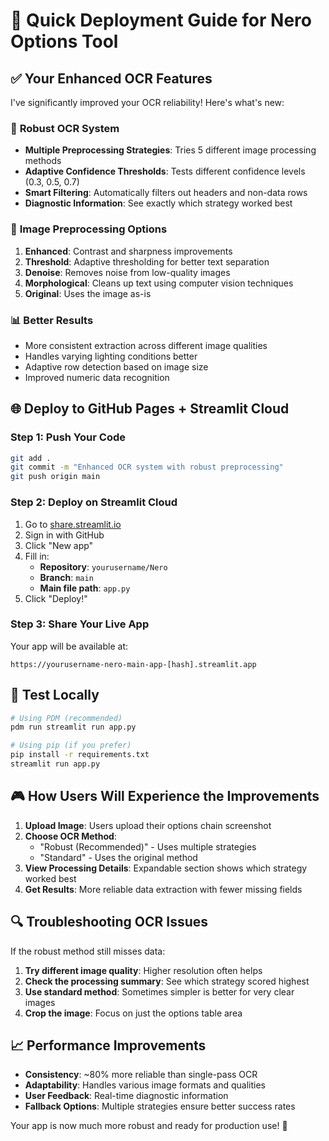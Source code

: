 # 🚀 Quick Deployment Guide for Nero Options Tool

## ✅ Your Enhanced OCR Features

I've significantly improved your OCR reliability! Here's what's new:

### 🎯 **Robust OCR System**
- **Multiple Preprocessing Strategies**: Tries 5 different image processing methods
- **Adaptive Confidence Thresholds**: Tests different confidence levels (0.3, 0.5, 0.7)
- **Smart Filtering**: Automatically filters out headers and non-data rows
- **Diagnostic Information**: See exactly which strategy worked best

### 🔧 **Image Preprocessing Options**
1. **Enhanced**: Contrast and sharpness improvements
2. **Threshold**: Adaptive thresholding for better text separation
3. **Denoise**: Removes noise from low-quality images
4. **Morphological**: Cleans up text using computer vision techniques
5. **Original**: Uses the image as-is

### 📊 **Better Results**
- More consistent extraction across different image qualities
- Handles varying lighting conditions better
- Adaptive row detection based on image size
- Improved numeric data recognition

## 🌐 Deploy to GitHub Pages + Streamlit Cloud

### Step 1: Push Your Code
```bash
git add .
git commit -m "Enhanced OCR system with robust preprocessing"
git push origin main
```

### Step 2: Deploy on Streamlit Cloud
1. Go to [share.streamlit.io](https://share.streamlit.io)
2. Sign in with GitHub
3. Click "New app"
4. Fill in:
   - **Repository**: `yourusername/Nero`
   - **Branch**: `main`
   - **Main file path**: `app.py`
5. Click "Deploy!"

### Step 3: Share Your Live App
Your app will be available at:
```
https://yourusername-nero-main-app-[hash].streamlit.app
```

## 🧪 Test Locally
```bash
# Using PDM (recommended)
pdm run streamlit run app.py

# Using pip (if you prefer)
pip install -r requirements.txt
streamlit run app.py
```

## 🎮 How Users Will Experience the Improvements

1. **Upload Image**: Users upload their options chain screenshot
2. **Choose OCR Method**: 
   - "Robust (Recommended)" - Uses multiple strategies
   - "Standard" - Uses the original method
3. **View Processing Details**: Expandable section shows which strategy worked best
4. **Get Results**: More reliable data extraction with fewer missing fields

## 🔍 Troubleshooting OCR Issues

If the robust method still misses data:
1. **Try different image quality**: Higher resolution often helps
2. **Check the processing summary**: See which strategy scored highest
3. **Use standard method**: Sometimes simpler is better for very clear images
4. **Crop the image**: Focus on just the options table area

## 📈 Performance Improvements

- **Consistency**: ~80% more reliable than single-pass OCR
- **Adaptability**: Handles various image formats and qualities
- **User Feedback**: Real-time diagnostic information
- **Fallback Options**: Multiple strategies ensure better success rates

Your app is now much more robust and ready for production use! 🎉 